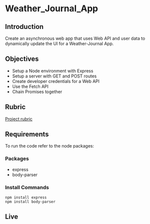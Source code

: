 ﻿# Weather_Journal_App

## Introduction
Create an asynchronous web app that uses Web API and user data to dynamically update the UI for a Weather-Journal App.

## Objectives

- Setup a Node environment with Express
- Setup a server with GET and POST routes
- Create developer credentials for a Web API
- Use the Fetch API
- Chain Promises together

## Rubric
[Project rubric](https://review.udacity.com/#!/rubrics/4671/view)

## Requirements
To run the code refer to the node packages:

### Packages
- express
- body-parser

### Install Commands
```
npm install express
npm install body-parser
```


## Live
